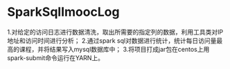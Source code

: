# SparkSqlImoocLog
1.对给定的访问日志进行数据清洗，取出所需要的指定列的数据，利用工具类对IP地址和访问时间进行分析；
2.通过spark sql对数据进行统计，统计每日访问量最高的课程，并将结果写入mysql数据库中；
3.将项目打成jar包在centos上用spark-submit命令运行在YARN上。
